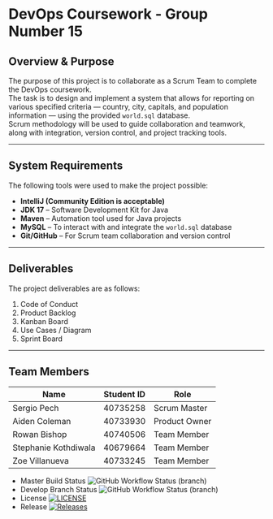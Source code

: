 # DevOps Coursework - Group Number 15

## Overview & Purpose
The purpose of this project is to collaborate as a Scrum Team to complete the DevOps coursework.  
The task is to design and implement a system that allows for reporting on various specified criteria — country, city, capitals, and population information — using the provided `world.sql` database.  
Scrum methodology will be used to guide collaboration and teamwork, along with integration, version control, and project tracking tools.

---

## System Requirements
The following tools were used to make the project possible:

- **IntelliJ (Community Edition is acceptable)**  
- **JDK 17** – Software Development Kit for Java  
- **Maven** – Automation tool used for Java projects  
- **MySQL** – To interact with and integrate the `world.sql` database  
- **Git/GitHub** – For Scrum team collaboration and version control  

---

## Deliverables
The project deliverables are as follows:

1. Code of Conduct  
2. Product Backlog  
3. Kanban Board  
4. Use Cases / Diagram  
5. Sprint Board  

---

## Team Members
| Name | Student ID | Role |
|------|-------------|------|
| Sergio Pech | 40735258 | Scrum Master |
| Aiden Coleman | 40733930 | Product Owner |
| Rowan Bishop | 40740506 | Team Member |
| Stephanie Kothdiwala | 40679664 | Team Member |
| Zoe Villanueva | 40733245 | Team Member |

* Master Build Status ![GitHub Workflow Status (branch)](https://img.shields.io/github/actions/workflow/status/acole-407930/SET08803-Coursework-Group-15/main.yml?branch=master)
* Develop Branch Status ![GitHub Workflow Status (branch)](https://img.shields.io/github/actions/workflow/status/acole-407930/SET08803-Coursework-Group-15/main.yml?branch=develop)
* License [![LICENSE](https://img.shields.io/github/license/acole-407930/SET08803-Coursework-Group-15.svg?style=flat-square)](https://github.com/acole-407930/SET08803-Coursework-Group-15/blob/master/LICENSE)
* Release [![Releases](https://img.shields.io/github/release/acole-407930/SET08803-Coursework-Group-15/all.svg?style=flat-square)](https://github.com/acole-407930/SET08803-Coursework-Group-15/releases)
